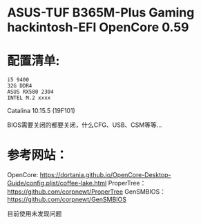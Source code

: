 # ASUS-TUF B365M-Plus Gaming hackintosh-EFI OpenCore 0.59

# 配置清单: 
    i5 9400
    32G DDR4
    ASUS RX580 2304
    INTEL M.2 xxxx

Catalina 10.15.5 (19F101)

BIOS需要关闭的都要关闭，什么CFG、USB、CSM等等...

# 参考网站：
OpenCore: https://dortania.github.io/OpenCore-Desktop-Guide/config.plist/coffee-lake.html
ProperTree：https://github.com/corpnewt/ProperTree
GenSMBIOS：https://github.com/corpnewt/GenSMBIOS

目前使用未发现问题
